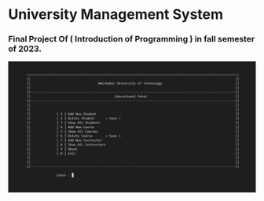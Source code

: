 # University Management System

### Final Project Of ( Introduction of Programming ) in fall semester of 2023.

![alt text](https://github.com/mahmoudi-1798/University-Management-System/blob/main/menu-pic.png?raw=true)
